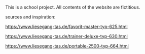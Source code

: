 This is a school project.
All contents of the website are fictitious.

sources and inspiration:

https://www.liesegang-tas.de/favorit-master-typ-625.html

https://www.liesegang-tas.de/trainer-deluxe-typ-630.html

https://www.liesegang-tas.de/portable-2500-typ-664.html
